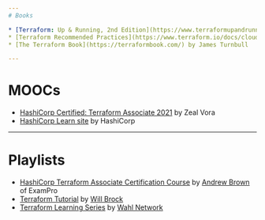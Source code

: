 ```yaml
---
# Books

* [Terraform: Up & Running, 2nd Edition](https://www.terraformupandrunning.com/) by [Yevgeniy Brikman](https://medium.com/@brikis98)
* [Terraform Recommended Practices](https://www.terraform.io/docs/cloud/guides/recommended-practices/index.html) by HashiCorp
* [The Terraform Book](https://terraformbook.com/) by James Turnbull

---
```

# MOOCs

* [HashiCorp Certified: Terraform Associate 2021](https://www.udemy.com/course/terraform-beginner-to-advanced/) by Zeal Vora
* [HashiCorp Learn site](https://learn.hashicorp.com/terraform) by HashiCorp

---
# Playlists

* [HashiCorp Terraform Associate Certification Course](https://www.youtube.com/watch?v=V4waklkBC38)  by [Andrew Brown](https://twitter.com/andrewbrown) of ExamPro
* [Terraform Tutorial](https://www.youtube.com/playlist?list=PL8HowI-L-3_9bkocmR3JahQ4Y-Pbqs2Nt) by [Will Brock](https://www.youtube.com/c/WillBrock)
* [Terraform Learning Series](https://www.youtube.com/watch?v=XxTcw7UTues&list=PLSQadC_6FeIkJl-KigGpKBudFYk0qqxSU) by [Wahl Network](https://www.youtube.com/c/WahlnetworkPage/playlists)
